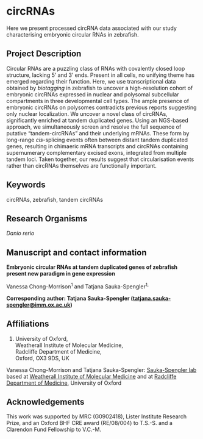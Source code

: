 # circRNAs

Here we present processed circRNA data associated with our study characterising embryonic circular RNAs in zebrafish.


## Project Description

Circular RNAs are a puzzling class of RNAs with covalently closed loop structure, lacking 5’ and 3’ ends. Present in all cells, no unifying theme has emerged regarding their function. Here, we use transcriptional data obtained by *biotagging* in zebrafish to uncover a high-resolution cohort of embryonic circRNAs expressed in nuclear and polysomal subcellular compartments in three developmental cell types. The ample presence of embryonic circRNAs on polysomes contradicts previous reports suggesting only nuclear localization. We uncover a novel class of circRNAs, significantly enriched at tandem duplicated genes. Using an NGS-based approach, we simultaneously screen and resolve the full sequence of putative “tandem-circRNAs” and their underlying mRNAs.  These form by long-range *cis*-splicing events often between distant tandem duplicated genes, resulting in chimaeric mRNA transcripts and circRNAs containing supernumerary complementary excised exons, integrated from multiple tandem loci. Taken together, our results suggest that circularisation events rather than circRNAs themselves are functionally important.

## Keywords

circRNAs, zebrafish, tandem circRNAs

## Research Organisms

*Danio rerio*

## Manuscript and contact information
**Embryonic circular RNAs at tandem duplicated genes of zebrafish present new paradigm in gene expression**

Vanessa Chong-Morrison<sup>1</sup> and Tatjana Sauka-Spengler<sup>1,</sup>



**Corresponding author: Tatjana Sauka-Spengler (tatjana.sauka-spengler@imm.ox.ac.uk)**

## Affiliations

1. University of Oxford,  
Weatherall Institute of Molecular Medicine,  
Radcliffe Department of Medicine,  
Oxford, OX3 9DS, UK 



Vanessa Chong-Morrison and Tatjana Sauka-Spengler: [Sauka-Spengler lab](http://www.tsslab.co.uk) based at [Weatherall Institute of Molecular Medicine](http://www.imm.ox.ac.uk) and at [Radcliffe Department of Medicine](http://www.rdm.ox.ac.uk), University of Oxford




## Acknowledgements

This work was supported by MRC (G0902418), Lister Institute Research Prize, and an Oxford BHF CRE award (RE/08/004) to T.S.-S. and a Clarendon Fund Fellowship to V.C.-M.
